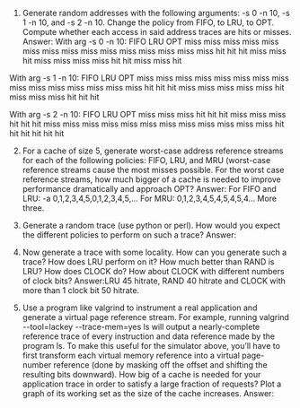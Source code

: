1. Generate random addresses with the following arguments: -s 0 -n 10, -s 1 -n 10, and -s 2 -n 10. Change the policy from FIFO, to LRU, to OPT. Compute whether each access in said address traces are hits or misses.
Answer:
With arg -s 0 -n 10:
    FIFO                LRU             OPT
        miss                miss            miss
        miss                miss            miss
        miss                miss            miss
        miss                miss            miss
        miss                miss            miss
        hit                 hit             hit
        miss                miss            hit
        miss                miss            miss
        miss                hit             hit
        miss                miss            hit

With arg -s 1 -n 10:
    FIFO                LRU             OPT
        miss                miss            miss
        miss                miss            miss
        miss                miss            miss
        miss                miss            miss
        miss                miss            miss
        hit                 hit             hit
        miss                miss            miss
        miss                miss            hit
        miss                miss            miss
        hit                 hit             hit

With arg -s 2 -n 10:
    FIFO                LRU             OPT
        miss                miss            miss
        hit                 hit             hit
        miss                miss            miss
        hit                 hit             hit
        miss                miss            miss
        miss                miss            miss
        miss                miss            miss
        miss                miss            miss
        hit                 hit             hit
        hit                 hit             hit


2. For a cache of size 5, generate worst-case address reference streams for each of the following policies: FIFO, LRU, and MRU (worst-case reference streams cause the most misses possible. For the worst case reference streams, how much bigger of a cache is needed to improve performance dramatically and approach OPT?
Answer: For FIFO and LRU: -a 0,1,2,3,4,5,0,1,2,3,4,5,...
For MRU: 0,1,2,3,4,5,4,5,4,5,4...
More three.


3. Generate a random trace (use python or perl). How would you expect the different policies to perform on such a trace? 
Answer:



4. Now generate a trace with some locality. How can you generate such a trace? How does LRU perform on it? How much better than RAND is LRU? How does CLOCK do? How about CLOCK with different numbers of clock bits?
Answer:LRU 45 hitrate, RAND 40 hitrate and CLOCK with more than 1 clock bit 50 hitrate.



5. Use a program like valgrind to instrument a real application and generate a virtual page reference stream. For example, running valgrind --tool=lackey --trace-mem=yes ls will output a nearly-complete reference trace of every instruction and data reference made by the program ls. To make this useful for the simulator above, you’ll have to first transform each virtual memory reference into a virtual page-number reference (done by masking off the offset and shifting the resulting bits downward). How big of a cache is needed for your application trace in order to satisfy a large fraction of requests? Plot a graph of its working set as the size of the cache increases.
Answer: